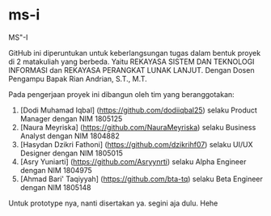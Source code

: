 # ms-i
MS"-I

GitHub ini diperuntukan untuk keberlangsungan tugas dalam bentuk proyek di 2 matakuliah yang berbeda. Yaitu REKAYASA SISTEM DAN TEKNOLOGI INFORMASI dan REKAYASA PERANGKAT LUNAK LANJUT. Dengan Dosen Pengampu Bapak Rian Andrian, S.T., M.T.

Pada pengerjaan proyek ini dibangun oleh tim yang beranggotakan:
1. [Dodi Muhamad Iqbal] (https://github.com/dodiiqbal25)
selaku Product Manager dengan NIM 1805125
2. [Naura Meyriska] (https://github.com/NauraMeyriska) 
selaku Business Analyst dengan NIM 1804882
3. [Hasydan Dzikri Fathoni] (https://github.com/dzikrihf07) 
selaku UI/UX Designer dengan NIM 1805015
4. [Asry Yuniarti] (https://github.com/Asryynrti) 
selaku Alpha Engineer dengan NIM 1804975
5. [Ahmad Bari' Taqiyyah] (https://github.com/bta-tq) 
selaku Beta Engineer dengan NIM 1805148

Untuk prototype nya, nanti disertakan ya. segini aja dulu. Hehe
